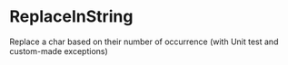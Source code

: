 # ReplaceInString
Replace a char based on their number of occurrence (with Unit test and custom-made exceptions) 
